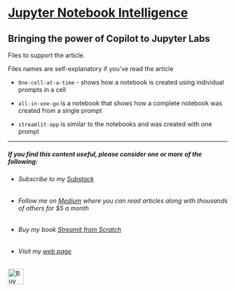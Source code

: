# [Jupyter Notebook Intelligence](https://medium.com/codefile/jupyter-notebook-intelligence-5f404d2cba6b?sk=917fa3c8c5c93fa60e296badd65d8677)

## Bringing the power of Copilot to Jupyter Labs

Files to support the article.

Files names are self-explanatory if you've read the article

- ``One-cell-at-a-time`` - shows how a notebook is created using individual prompts in a cell

- ``all-in-one-go`` is a notebook that shows how a complete notebook was created from a single prompt

- ``streamlit-app`` is similar to the notebooks and was created with one prompt

---
##### If you find this content useful, please consider one or more of the following:

-  ###### Subscribe to my [Substack](https://technofile.substack.com/)
-  ###### Follow me on  [Medium](https://medium.com/@alan-jones) where you can read articles along with thousands of others for $5 a month  
-  ###### Buy my book [ _Streamit from Scratch_](https://alanjones2.github.io/streamlitfromscratch/)
-  ###### Visit my [web page](alanjones2.github.io)

<a href='https://ko-fi.com/M4M64THKG' target='_blank'><img height='36' style='border:0px;height:36px;' src='https://storage.ko-fi.com/cdn/kofi2.png?v=3' border='0' alt='Buy Me a Coffee at ko-fi.com' /></a>
